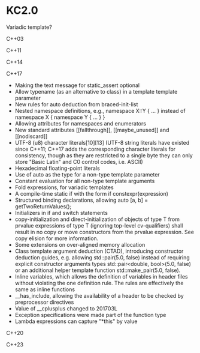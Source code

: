 # KC2.0


Variadic template?

C++03


C++11


C++14


C++17

* Making the text message for static_assert optional
* Allow typename (as an alternative to class) in a template template parameter
* New rules for auto deduction from braced-init-list
* Nested namespace definitions, e.g., namespace X::Y { … } instead of namespace X { namespace Y { … } }
* Allowing attributes for namespaces and enumerators
* New standard attributes [[fallthrough]], [[maybe_unused]] and [[nodiscard]]
* UTF-8 (u8) character literals[10][13] (UTF-8 string literals have existed since C++11; C++17 adds the corresponding character literals for consistency, though as they are restricted to a single byte they can only store "Basic Latin" and C0 control codes, i.e. ASCII)
* Hexadecimal floating-point literals
* Use of auto as the type for a non-type template parameter
* Constant evaluation for all non-type template arguments
* Fold expressions, for variadic templates
* A compile-time static if with the form if constexpr(expression)
* Structured binding declarations, allowing auto [a, b] = getTwoReturnValues();
* Initializers in if and switch statements
* copy-initialization and direct-initialization of objects of type T from prvalue expressions of type T (ignoring top-level cv-qualifiers) shall result in no copy or move constructors from the prvalue expression. See copy elision for more information.
* Some extensions on over-aligned memory allocation
* Class template argument deduction (CTAD), introducing constructor deduction guides, e.g. allowing std::pair(5.0, false) instead of requiring explicit constructor arguments types std::pair<double, bool>(5.0, false) or an additional helper template function std::make_pair(5.0, false).
* Inline variables, which allows the definition of variables in header files without violating the one definition rule. The rules are effectively the same as inline functions
* __has_include, allowing the availability of a header to be checked by preprocessor directives
* Value of __cplusplus changed to 201703L
* Exception specifications were made part of the function type
* Lambda expressions can capture "*this" by value

C++20


C++23
